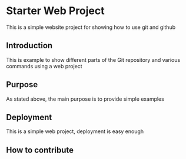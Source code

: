 # Starter Web Project

This is a simple website project for showing how to use git and github

## Introduction

This is example to show different parts of the Git repository and various commands using a web project

## Purpose

As stated above, the main purpose  is to provide simple examples

## Deployment


This is a simple web project, deployment is easy enough

## How to contribute



